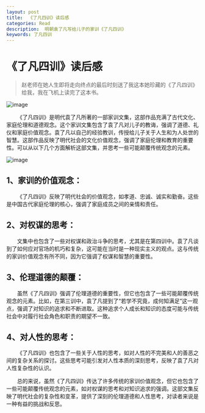 ```yaml
---
layout: post
title:  《了凡四训》读后感 
categories: Read
description:  明朝袁了凡写给儿子的家训《了凡四训》
keywords: 了凡四训
---
```


# 《了凡四训》读后感

> 赵老师在她人生即将走向终点的最后时刻送了我这本她珍藏的《了凡四训》给我，我在飞机上读完了这本书。

![image](https://github.com/weakchen007/aiwv.github.io/assets/58799395/c487eb72-8828-456a-a785-e64eb9f25eea)

&emsp;&emsp;《了凡四训》是明代袁了凡所著的一部家训文集，这部作品充满了古代文化、家庭伦理和道德观念。这个家训文集包含了袁了凡对儿子的教诲，强调了道德、礼仪和家庭价值观念。袁了凡以自己的经验教训，传授给儿子关于人生和为人处世的智慧。这部作品反映了明代社会的文化价值观念，强调了家庭伦理和教育的重要性。可以从以下几个方面解析这部文集，并思考一些可能颠覆传统观念的元素。

![image](https://github.com/weakchen007/aiwv.github.io/assets/58799395/b4b3b5bf-8bc1-4e1d-8a61-e849d0ef1b5b)

## 1、家训的价值观念：

&emsp;&emsp;《了凡四训》反映了明代社会的价值观念，如孝道、忠诚、诚实和勤奋。这些是中国古代家庭伦理的核心，强调了家庭成员之间的亲情和责任。

## 2、对权谋的思考： 

&emsp;&emsp;文集中也包含了一些对权谋和政治斗争的思考，尤其是在第四训中。袁了凡谈到了如何应对官场的机巧和复杂，这可能在当时是一种现实主义的观点。这与传统的家训价值观念有所不同，因为它强调了权谋和智慧的重要性。

## 3、伦理道德的颠覆： 

&emsp;&emsp;虽然《了凡四训》强调了伦理道德的重要性，但它也包含了一些可能颠覆传统观念的元素。比如，在第三训中，袁了凡提到了“若学不究竟，成何知满足”这一观点，强调了对知识的追求和不断进取。这种追求个人成长和知识的态度可能与传统社会中对履行社会角色和职责的期望不一致。

## 4、对人性的思考： 

&emsp;&emsp;《了凡四训》也包含了一些关于人性的思考，如对人性的不完美和人的善恶之间的复杂关系的探讨。这些思考可能引发对人性本质的深刻思考，反映了袁了凡对人性复杂性的认识。

&emsp;&emsp;总的来说，虽然《了凡四训》传达了许多传统的家训价值观念，但它也包含了一些可能颠覆传统观念的元素，如对权谋的思考和对知识追求的强调。这部文集反映了明代社会的复杂性和变革，提供了深刻的伦理道德和人性思考，对读者来说是一种有益的挑战和反思。
